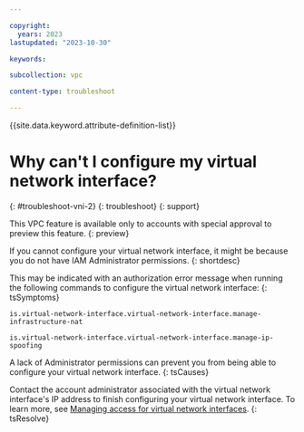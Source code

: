 ```yaml
---

copyright:
  years: 2023
lastupdated: "2023-10-30"

keywords:

subcollection: vpc

content-type: troubleshoot

---
```


{{site.data.keyword.attribute-definition-list}}

# Why can't I configure my virtual network interface?
{: #troubleshoot-vni-2}
{: troubleshoot}
{: support}

This VPC feature is available only to accounts with special approval to preview this feature.
{: preview}

If you cannot configure your virtual network interface, it might be because you do not have IAM Administrator permissions.
{: shortdesc}

This may be indicated with an authorization error message when running the following commands to configure the virtual network interface:
{: tsSymptoms}

`is.virtual-network-interface.virtual-network-interface.manage-infrastructure-nat`

`is.virtual-network-interface.virtual-network-interface.manage-ip-spoofing`

A lack of Administrator permissions can prevent you from being able to configure your virtual network interface.
{: tsCauses}

Contact the account administrator associated with the virtual network interface's IP address to finish configuring your virtual network interface. To learn more, see [Managing access for virtual network interfaces](/docs/vpc?topic=vpc-vni-iam&interface=ui).
{: tsResolve}

